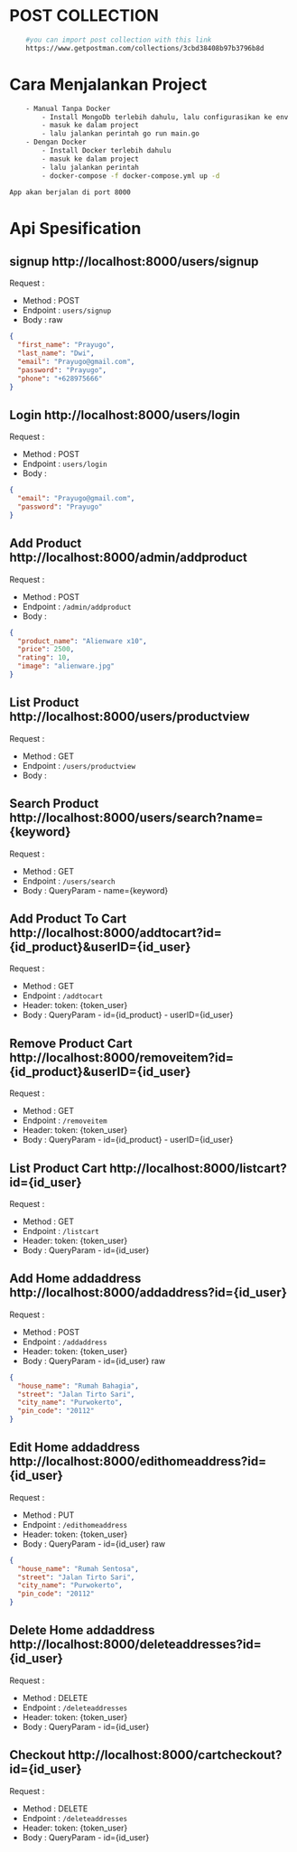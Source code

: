 # POST COLLECTION
```bash
    #you can import post collection with this link
    https://www.getpostman.com/collections/3cbd38408b97b3796b8d

```
# Cara Menjalankan Project
```bash
    - Manual Tanpa Docker
        - Install MongoDb terlebih dahulu, lalu configurasikan ke env
        - masuk ke dalam project
        - lalu jalankan perintah go run main.go 
    - Dengan Docker
        - Install Docker terlebih dahulu
        - masuk ke dalam project
        - lalu jalankan perintah
        - docker-compose -f docker-compose.yml up -d

App akan berjalan di port 8000

```


# Api Spesification

## signup http://localhost:8000/users/signup

Request :
- Method : POST
- Endpoint : `users/signup`
- Body :
    raw
```json 
{
  "first_name": "Prayugo",
  "last_name": "Dwi",
  "email": "Prayugo@gmail.com",
  "password": "Prayugo",
  "phone": "+628975666"
}
```

## Login http://localhost:8000/users/login

Request :
- Method : POST
- Endpoint : `users/login`
- Body :
```json 
{
  "email": "Prayugo@gmail.com",
  "password": "Prayugo"
}
```


## Add Product http://localhost:8000/admin/addproduct

Request :
- Method : POST
- Endpoint : `/admin/addproduct`
- Body :
    
```json 
{
  "product_name": "Alienware x10",
  "price": 2500,
  "rating": 10,
  "image": "alienware.jpg"
}
```

## List Product http://localhost:8000/users/productview

Request :
- Method : GET
- Endpoint : `/users/productview`
- Body :
    
## Search Product http://localhost:8000/users/search?name={keyword}

Request :
- Method : GET
- Endpoint : `/users/search`
- Body :
    QueryParam
        - name={keyword}


## Add Product To Cart http://localhost:8000/addtocart?id={id_product}&userID={id_user}

Request :
- Method : GET
- Endpoint : `/addtocart`
- Header:
    token: {token_user}
- Body :
    QueryParam
        - id={id_product}
        - userID={id_user}

## Remove Product Cart http://localhost:8000/removeitem?id={id_product}&userID={id_user}

Request :
- Method : GET
- Endpoint : `/removeitem`
- Header:
    token: {token_user}
- Body :
    QueryParam
        - id={id_product}
        - userID={id_user}


## List Product Cart http://localhost:8000/listcart?id={id_user}

Request :
- Method : GET
- Endpoint : `/listcart`
- Header:
    token: {token_user}
- Body :
    QueryParam
        - id={id_user}


## Add Home addaddress http://localhost:8000/addaddress?id={id_user}

Request :
- Method : POST
- Endpoint : `/addaddress`
- Header:
    token: {token_user}
- Body :
    QueryParam
        - id={id_user}
    raw
```json 
{
  "house_name": "Rumah Bahagia",
  "street": "Jalan Tirto Sari",
  "city_name": "Purwokerto",
  "pin_code": "20112"
}
```

## Edit Home addaddress http://localhost:8000/edithomeaddress?id={id_user}

Request :
- Method : PUT
- Endpoint : `/edithomeaddress`
- Header:
    token: {token_user}
- Body :
    QueryParam
        - id={id_user}
    raw
```json 
{
  "house_name": "Rumah Sentosa",
  "street": "Jalan Tirto Sari",
  "city_name": "Purwokerto",
  "pin_code": "20112"
}
```

## Delete Home addaddress http://localhost:8000/deleteaddresses?id={id_user}

Request :
- Method : DELETE
- Endpoint : `/deleteaddresses`
- Header:
    token: {token_user}
- Body :
    QueryParam
        - id={id_user}


## Checkout http://localhost:8000/cartcheckout?id={id_user}

Request :
- Method : DELETE
- Endpoint : `/deleteaddresses`
- Header:
    token: {token_user}
- Body :
    QueryParam
        - id={id_user}





